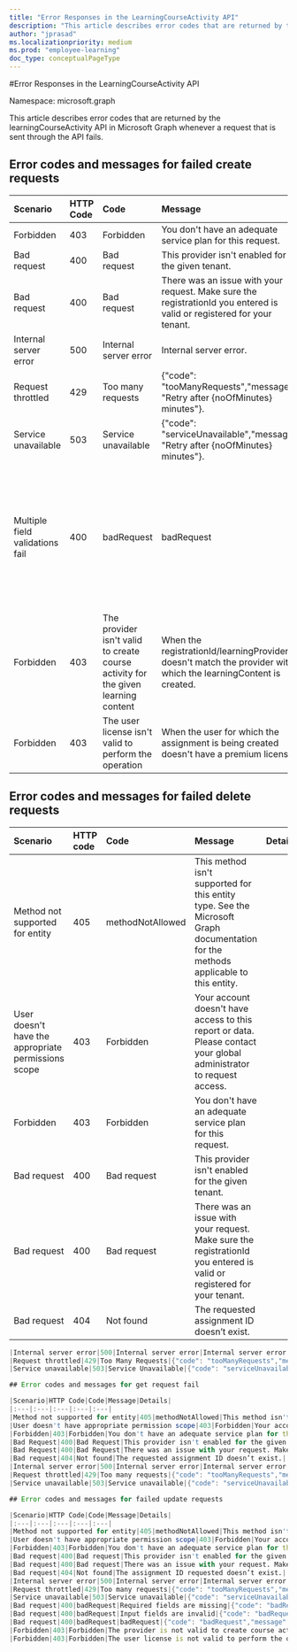 ```yaml
---
title: "Error Responses in the LearningCourseActivity API"
description: "This article describes error codes that are returned by the learningCourseActivity API in Microsoft Graph whenever a request that is sent through the API fails."
author: "jprasad"
ms.localizationpriority: medium
ms.prod: "employee-learning"
doc_type: conceptualPageType
---
```


#Error Responses in the LearningCourseActivity API

Namespace: microsoft.graph

This article describes error codes that are returned by the learningCourseActivity API in Microsoft Graph whenever a request that is sent through the API fails.

## Error codes and messages for failed create requests

|Scenario|HTTP Code|Code|Message|Details|
|:---|:---|:---|:---|:---|
|Forbidden|403|Forbidden|You don't have an adequate service plan for this request.|
|Bad request|400|Bad request|This provider isn't enabled for the given tenant.|
|Bad request|400|Bad request|There was an issue with your request. Make sure the registrationId you entered is valid or registered for your tenant.|
|Internal server error|500|Internal server error|Internal server error.|
|Request throttled|429|Too many requests|{"code": "tooManyRequests","message": "Retry after {noOfMinutes} minutes"}.|
|Service unavailable|503|Service unavailable|{"code": "serviceUnavailable","message": "Retry after {noOfMinutes} minutes"}.|
|Multiple field validations fail|400|badRequest|badRequest|{"code": "badRequest","message": "Input field {fieldName}shouldn't be empty"}, {"code": "badRequest","message": "Input field {fieldName} is required"}, {"code": "badRequest","message": "Input field {fieldName}length exceeded than {expectedLength}"}.|
|Forbidden|403|The provider isn't valid to create course activity for the given learning content|When the registrationId/learningProviderId doesn't match the provider with which the learningContent is created.|
|Forbidden|403|The user license isn't valid to perform the operation|When the user for which the assignment is being created doesn't have a premium license.|

## Error codes and messages for failed delete requests

|Scenario|HTTP code|Code|Message|Details|
|:---|:---|:---|:---|:---|
|Method not supported for entity|405|methodNotAllowed|This method isn't supported for this entity type. See the Microsoft Graph documentation for the methods applicable to this entity.|
|User doesn't have the appropriate permissions scope|403|Forbidden|Your account doesn't have access to this report or data. Please contact your global administrator to request access.|
|Forbidden|403|Forbidden|You don't have an adequate service plan for this request.|
|Bad request|400|Bad request|This provider isn't enabled for the given tenant.|
|Bad request|400|Bad request|There was an issue with your request. Make sure the registrationId you entered is valid or registered for your tenant.|
|Bad request|404|Not found|The requested assignment ID doesn’t exist.|
```d
|Internal server error|500|Internal server error|Internal server error.|
|Request throttled|429|Too Many Requests|{"code": "tooManyRequests","message": "Retry after {noOfMinutes} minutes"}|
|Service unavailable|503|Service Unavailable|{"code": "serviceUnavailable","message": "Retry after {noOfMinutes} minutes"}|

## Error codes and messages for get request fail

|Scenario|HTTP Code|Code|Message|Details|
|:---|:---|:---|:---|:---|
|Method not supported for entity|405|methodNotAllowed|This method isn't supported for this entity type. See the Microsoft Graph documentation for the methods applicable to this entity.|
|User doesn't have appropriate permission scope|403|Forbidden|Your account doesn't access to this report or data. Please contact your global administrator to request access.|
|Forbidden|403|Forbidden|You don't have an adequate service plan for this request.|
|Bad Request|400|Bad Request|This provider isn't enabled for the given tenant.|
|Bad Request|400|Bad Request|There was an issue with your request. Make sure the registrationId you entered is valid or registered for your tenant|
|Bad request|404|Not found|The requested assignment ID doesn’t exist.|
|Internal server error|500|Internal server error|Internal server error.|
|Request throttled|429|Too many requests|{"code": "tooManyRequests","message": "Retry after {noOfMinutes} minutes"}.|
|Service unavailable|503|Service unavailable|{"code": "serviceUnavailable","message": "Retry after {noOfMinutes} minutes"}.|

## Error codes and messages for failed update requests

|Scenario|HTTP Code|Code|Message|Details|
|:---|:---|:---|:---|:---|
|Method not supported for entity|405|methodNotAllowed|This method isn't supported for this entity type. See the Microsoft Graph documentation for the methods applicable to this entity.|
|User doesn't have appropriate permission scope|403|Forbidden|Your account doesn't have access to this report or data. Please contact your global administrator to request access.|
|Forbidden|403|Forbidden|You don't have an adequate service plan for this request.|
|Bad request|400|Bad request|This provider isn't enabled for the given tenant.|
|Bad request|400|Bad request|There was an issue with your request. Make sure the registrationId you entered is valid or registered for your tenant|
|Bad request|404|Not found|The assignment ID requested doesn’t exist.|
|Internal server error|500|Internal server error|Internal server error|
|Request throttled|429|Too many requests|{"code": "tooManyRequests","message": "Retry after {noOfMinutes} minutes".}|
|Service unavailable|503|Service unavailable|{"code": "serviceUnavailable","message": "Retry after {noOfMinutes} minutes"}.|
|Bad request|400|badRequest|Required fields are missing|{"code": "badRequest","message": "Input field {fieldName} is required"}.|
|Bad request|400|badRequest|Input fields are invalid|{"code": "badRequest","message": "Input field {fieldName} is invalid"}.|
|Bad request|400|badRequest|badRequest|{"code": "badRequest","message": "Input field {fieldName} shouldn't be empty"}.|
|Forbidden|403|Forbidden|The provider is not valid to create course activity for the given learning content|When the registrationId/learningProviderId doesn't match with the provider with which the learningContent is created.|
|Forbidden|403|Forbidden|The user license is not valid to perform the operation|When the user for which the assignment is being created does not have a premium license.|
